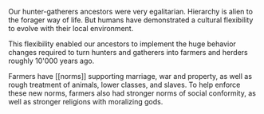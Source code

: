 Our hunter-gatherers ancestors were very egalitarian. Hierarchy is alien to the forager way of life. But humans have demonstrated a cultural flexibility to evolve with their local environment. 

This flexibility enabled our ancestors to implement the huge behavior changes required to turn hunters and gatherers into farmers and herders roughly 10'000 years ago.

Farmers have [[norms]] supporting marriage, war and property, as well as rough treatment of animals, lower classes, and slaves. To help enforce these new norms, farmers also had stronger norms of social conformity, as well as stronger religions with moralizing gods.